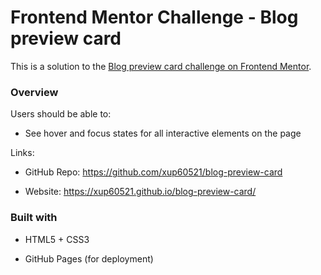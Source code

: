# **Frontend Mentor Challenge - Blog preview card**

This is a solution to the [Blog preview card challenge on Frontend Mentor](https://www.frontendmentor.io/challenges/blog-preview-card-ckPaj01IcS "https://www.frontendmentor.io/challenges/blog-preview-card-ckPaj01IcS").

### Overview

Users should be able to:

- See hover and focus states for all interactive elements on the page

Links:

- GitHub Repo: <https://github.com/xup60521/blog-preview-card>

- Website: <https://xup60521.github.io/blog-preview-card/>

### Built with

- HTML5 + CSS3

- GitHub Pages (for deployment)